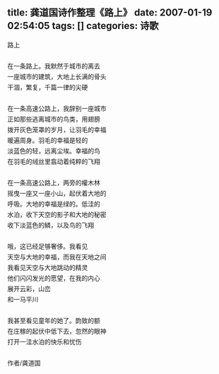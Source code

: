 title: 龚道国诗作整理《路上》
date: 2007-01-19 02:54:05
tags: []
categories: 诗歌
---
  <p style="Line-HeiGHT: 18pt; MArGin: 0cm 0cm 0pt; mso-line-height-rule: exactly"> 路上</p> 
  <p style="Line-HeiGHT: 18pt; MArGin: 0cm 0cm 0pt; mso-line-height-rule: exactly">&nbsp;</p> 
  <p style="Line-HeiGHT: 18pt; MArGin: 0cm 0cm 0pt; mso-line-height-rule: exactly"> 在一条路上。我默然于城市的离去</p> 
 <!-- more --><p style="Line-HeiGHT: 18pt; MArGin: 0cm 0cm 0pt; mso-line-height-rule: exactly"> 一座城市的建筑，大地上长满的骨头</p> 
  <p style="Line-HeiGHT: 18pt; MArGin: 0cm 0cm 0pt; mso-line-height-rule: exactly"> 干涸，繁复，千篇一律的尖硬</p> 
  <p style="Line-HeiGHT: 18pt; MArGin: 0cm 0cm 0pt; mso-line-height-rule: exactly">&nbsp;</p> 
  <p style="Line-HeiGHT: 18pt; MArGin: 0cm 0cm 0pt; mso-line-height-rule: exactly"> 在一条高速公路上，我辞别一座城市</p> 
  <p style="Line-HeiGHT: 18pt; MArGin: 0cm 0cm 0pt; mso-line-height-rule: exactly"> 正如那些逃离城市的鸟类，用翅膀</p> 
  <p style="Line-HeiGHT: 18pt; MArGin: 0cm 0cm 0pt; mso-line-height-rule: exactly"> 拨开灰色笼罩的岁月，让羽毛的幸福</p> 
  <p style="Line-HeiGHT: 18pt; MArGin: 0cm 0cm 0pt; mso-line-height-rule: exactly"> 暖遍周身。羽毛的幸福是轻的</p> 
  <p style="Line-HeiGHT: 18pt; MArGin: 0cm 0cm 0pt; mso-line-height-rule: exactly"> 淡蓝色的轻，远离尘埃。幸福的鸟</p> 
  <p style="Line-HeiGHT: 18pt; MArGin: 0cm 0cm 0pt; mso-line-height-rule: exactly"> 在羽毛的绒丝里翕动着纯粹的飞翔</p> 
  <p style="Line-HeiGHT: 18pt; MArGin: 0cm 0cm 0pt; mso-line-height-rule: exactly">&nbsp;</p> 
  <p style="Line-HeiGHT: 18pt; MArGin: 0cm 0cm 0pt; mso-line-height-rule: exactly"> 在一条高速公路上，两旁的權木林</p> 
  <p style="Line-HeiGHT: 18pt; MArGin: 0cm 0cm 0pt; mso-line-height-rule: exactly"> 摇曳一座又一座小山，起伏着大地的</p> 
  <p style="Line-HeiGHT: 18pt; MArGin: 0cm 0cm 0pt; mso-line-height-rule: exactly"> 呼吸。大地的幸福是绿的。低洼的</p> 
  <p style="Line-HeiGHT: 18pt; MArGin: 0cm 0cm 0pt; mso-line-height-rule: exactly"> 水泊，收下天空的影子和大地的秘密</p> 
  <p style="Line-HeiGHT: 18pt; MArGin: 0cm 0cm 0pt; mso-line-height-rule: exactly"> 收下淡蓝色的鳞，以及鸟的飞翔</p> 
  <p style="Line-HeiGHT: 18pt; MArGin: 0cm 0cm 0pt; mso-line-height-rule: exactly">&nbsp;</p> 
  <p style="Line-HeiGHT: 18pt; MArGin: 0cm 0cm 0pt; mso-line-height-rule: exactly"> 哦，这已经足够奢侈。我看见</p> 
  <p style="Line-HeiGHT: 18pt; MArGin: 0cm 0cm 0pt; mso-line-height-rule: exactly"> 天空与大地的幸福，而我在天地之间</p> 
  <p style="Line-HeiGHT: 18pt; MArGin: 0cm 0cm 0pt; mso-line-height-rule: exactly"> 我看见天空与大地跳动的精灵</p> 
  <p style="Line-HeiGHT: 18pt; MArGin: 0cm 0cm 0pt; mso-line-height-rule: exactly"> 他们闪闪发光的愿望，在我的内心</p> 
  <p style="Line-HeiGHT: 18pt; MArGin: 0cm 0cm 0pt; mso-line-height-rule: exactly"> 展开云彩，山峦</p> 
  <p style="Line-HeiGHT: 18pt; MArGin: 0cm 0cm 0pt; mso-line-height-rule: exactly"> 和一马平川</p> 
  <p style="Line-HeiGHT: 18pt; MArGin: 0cm 0cm 0pt; mso-line-height-rule: exactly">&nbsp;</p> 
  <p style="Line-HeiGHT: 18pt; MArGin: 0cm 0cm 0pt; mso-line-height-rule: exactly"> 我甚至看见童年的她了。韵致的额</p> 
  <p style="Line-HeiGHT: 18pt; MArGin: 0cm 0cm 0pt; mso-line-height-rule: exactly"> 在庄稼的起伏中低下去，忽然的眼神</p> 
  <p style="Line-HeiGHT: 18pt; MArGin: 0cm 0cm 0pt; mso-line-height-rule: exactly"> 打开一洼水泊的快乐和忧伤</p> 
  <p style="Line-HeiGHT: 18pt; MArGin: 0cm 0cm 0pt; mso-line-height-rule: exactly">&nbsp;</p> 
  <p style="Line-HeiGHT: 18pt; MArGin: 0cm 0cm 0pt; mso-line-height-rule: exactly"> 作者/龚道国</p> 
